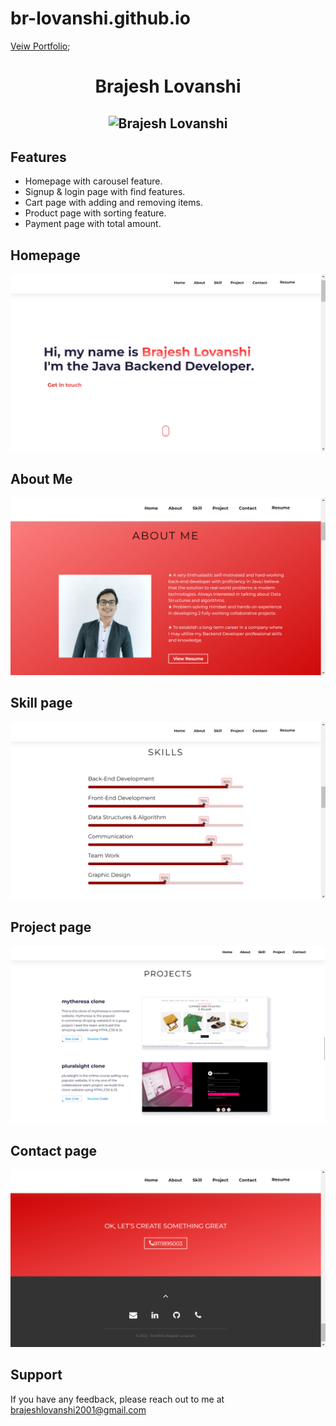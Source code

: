 # br-lovanshi.github.io
[Veiw Portfolio](https://br-lovanshi.github.io/);

<h1 align="center"> Brajesh Lovanshi </h1>

<h2 align="center">
  <img src="assets/protfolio.gif" alt="Brajesh Lovanshi" width="1905px" />
</h2>

## Features

- Homepage with carousel feature.
- Signup & login page with find features.
- Cart page with adding and removing items.
- Product page with sorting feature.
- Payment page with total amount.
## Homepage

![App Screenshot](./assets/Screenshot%20(1607).png)

## About Me 

![App Screenshot](./assets/Screenshot%20(1608).png)

## Skill page

![App Screenshot](./assets/Screenshot%20(1610).png)

## Project page

![App Screenshot](./assets/Screenshot%20(1611).png)


## Contact page

![App Screenshot](./assets/Screenshot%20(1720).png)

## Support

If you have any feedback, please reach out to me at brajeshlovanshi2001@gmail.com


